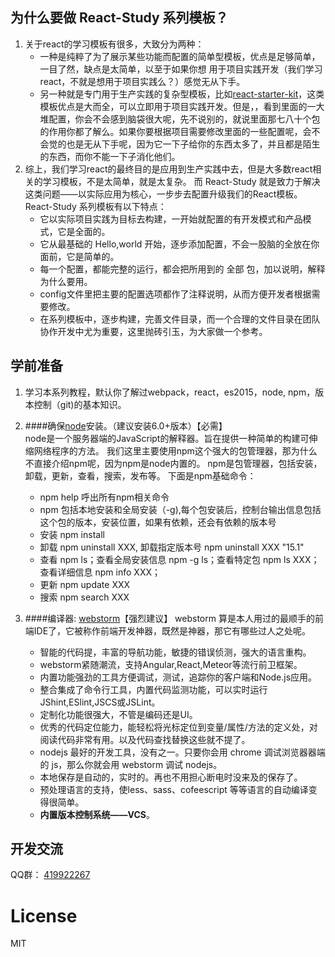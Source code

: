 ## 为什么要做 React-Study 系列模板？
1. 关于react的学习模板有很多，大致分为两种：
    - 一种是纯粹了为了展示某些功能而配置的简单型模板，优点是足够简单，一目了然，缺点是太简单，以至于如果你想
用于项目实践开发（我们学习react，不就是想用于项目实践么？）感觉无从下手。  
    - 另一种就是专门用于生产实践的复杂型模板，比如[react-starter-kit](https://github.com/kriasoft/react-starter-kit)，这类模板优点是大而全，可以立即用于项目实践开发。但是，，看到里面的一大堆配置，你会不会感到脑袋很大呢，先不说别的，就说里面那七八十个包的作用你都了解么。如果你要根据项目需要修改里面的一些配置呢，会不会觉的也是无从下手呢，因为它一下子给你的东西太多了，并且都是陌生的东西，而你不能一下子消化他们。
2. 综上，我们学习react的最终目的是应用到生产实践中去，但是大多数react相关的学习模板，不是太简单，就是太复杂。
而 React-Study 就是致力于解决这类问题——以实际应用为核心，一步步去配置升级我们的React模板。React-Study 系列模板有以下特点：
    - 它以实际项目实践为目标去构建，一开始就配置的有开发模式和产品模式，它是全面的。
    - 它从最基础的 Hello,world 开始，逐步添加配置，不会一股脑的全放在你面前，它是简单的。
    - 每一个配置，都能完整的运行，都会把所用到的 全部 包，加以说明，解释为什么要用。
    - config文件里把主要的配置选项都作了注释说明，从而方便开发者根据需要修改。
    - 在系列模板中，逐步构建，完善文件目录，而一个合理的文件目录在团队协作开发中尤为重要，这里抛砖引玉，为大家做一个参考。

## 学前准备
1. 学习本系列教程，默认你了解过webpack，react，es2015，node, npm，版本控制（git)的基本知识。

1. ####确保[node](http://nodejs.cn/)安装。（建议安装6.0+版本）【必需】  
    node是一个服务器端的JavaScript的解释器。旨在提供一种简单的构建可伸缩网络程序的方法。
    我们这里主要使用npm这个强大的包管理器，那为什么不直接介绍npm呢，因为npm是node内置的。
    npm是包管理器，包括安装，卸载，更新，查看，搜索，发布等。
    下面是npm基础命令：
    - npm help 呼出所有npm相关命令
    - npm 包括本地安装和全局安装（-g),每个包安装后，控制台输出信息包括这个包的版本，安装位置，如果有依赖，还会有依赖的版本号
    - 安装 npm install
    - 卸载 npm uninstall XXX, 卸载指定版本号 npm uninstall XXX "15.1" 
    - 查看 npm ls；查看全局安装信息 npm -g ls；查看特定包 npm ls XXX；查看详细信息 npm info XXX；
    - 更新 npm update XXX
    - 搜索 npm search XXX

1. ####编译器: [webstorm](https://www.jetbrains.com/webstorm/)【强烈建议】
    webstorm 算是本人用过的最顺手的前端IDE了，它被称作前端开发神器，既然是神器，那它有哪些过人之处呢。
    - 智能的代码提，丰富的导航功能，敏捷的错误侦测，强大的语言重构。
    - webstorm紧随潮流，支持Angular,React,Meteor等流行前卫框架。
    - 内置功能强劲的工具方便调试，测试，追踪你的客户端和Node.js应用。
    - 整合集成了命令行工具，内置代码监测功能，可以实时运行 JShint,ESlint,JSCS或JSLint。
    - 定制化功能很强大，不管是编码还是UI。
    - 优秀的代码定位能力，能轻松将光标定位到变量/属性/方法的定义处，对阅读代码非常有用。以及代码查找替换这些就不提了。
    - nodejs 最好的开发工具，没有之一。只要你会用 chrome 调试浏览器器端的 js，那么你就会用 webstorm 调试 nodejs。
    - 本地保存是自动的，实时的。再也不用担心断电时没来及的保存了。
    - 预处理语言的支持，使less、sass、cofeescript 等等语言的自动编译变得很简单。
    - **内置版本控制系统——VCS**。

## 开发交流
QQ群： [419922267](http://jq.qq.com/?_wv=1027&k=2FnzuGM)

# License
MIT

    
